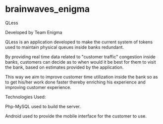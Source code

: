 brainwaves_enigma
=================
QLess

Developed by Team Enigma

QLess is an application developed to make the current system of tokens used to 
maintain physical queues inside banks redundant.

By providing real time data related to "customer traffic" congestion inside banks, 
customers can decide as to when would it be best for them to visit the bank, based on
estimates provided by the application.

This way we aim to improve customer time utilization inside the bank so as to get his/her 
work done faster thereby enriching his experience and improving customer experience.

Technologies Used:

Php-MySQL used to build the server.

Android used to provide the mobile interface for the customer to use.
